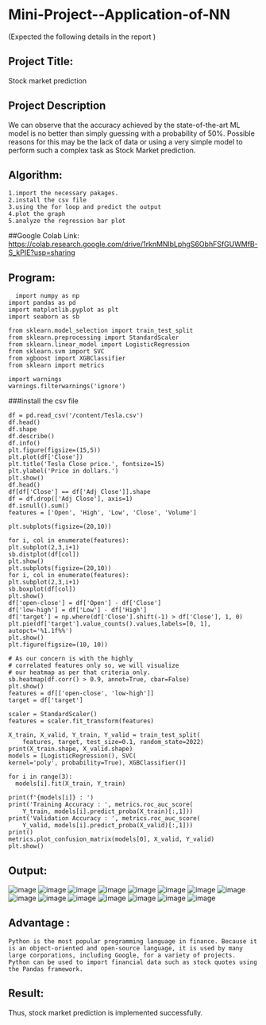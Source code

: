 # Mini-Project--Application-of-NN


(Expected the following details in the report )
## Project Title:
Stock market prediction
## Project Description 
We can observe that the accuracy achieved by the state-of-the-art ML model is no better than simply guessing with a probability of 50%. Possible reasons for this may be the lack of data or using a very simple model to perform such a complex task as Stock Market prediction.
## Algorithm:

    1.import the necessary pakages.
    2.install the csv file
    3.using the for loop and predict the output
    4.plot the graph
    5.analyze the regression bar plot
##Google Colab Link:
 https://colab.research.google.com/drive/1rknMNlbLphgS6ObhFSfGUWMfB-S_kPIE?usp=sharing
## Program:
 ```
   import numpy as np
import pandas as pd
import matplotlib.pyplot as plt
import seaborn as sb

from sklearn.model_selection import train_test_split
from sklearn.preprocessing import StandardScaler
from sklearn.linear_model import LogisticRegression
from sklearn.svm import SVC
from xgboost import XGBClassifier
from sklearn import metrics

import warnings
warnings.filterwarnings('ignore')
```
###install the csv file
```
df = pd.read_csv('/content/Tesla.csv')
df.head()
df.shape
df.describe()
df.info()
plt.figure(figsize=(15,5))
plt.plot(df['Close'])
plt.title('Tesla Close price.', fontsize=15)
plt.ylabel('Price in dollars.')
plt.show()
df.head()
df[df['Close'] == df['Adj Close']].shape
df = df.drop(['Adj Close'], axis=1)
df.isnull().sum()
features = ['Open', 'High', 'Low', 'Close', 'Volume']

plt.subplots(figsize=(20,10))

for i, col in enumerate(features):
plt.subplot(2,3,i+1)
sb.distplot(df[col])
plt.show()
plt.subplots(figsize=(20,10))
for i, col in enumerate(features):
plt.subplot(2,3,i+1)
sb.boxplot(df[col])
plt.show()
df['open-close'] = df['Open'] - df['Close']
df['low-high'] = df['Low'] - df['High']
df['target'] = np.where(df['Close'].shift(-1) > df['Close'], 1, 0)
plt.pie(df['target'].value_counts().values,labels=[0, 1], autopct='%1.1f%%')
plt.show()
plt.figure(figsize=(10, 10))

# As our concern is with the highly
# correlated features only so, we will visualize
# our heatmap as per that criteria only.
sb.heatmap(df.corr() > 0.9, annot=True, cbar=False)
plt.show()
features = df[['open-close', 'low-high']]
target = df['target']

scaler = StandardScaler()
features = scaler.fit_transform(features)

X_train, X_valid, Y_train, Y_valid = train_test_split(
	features, target, test_size=0.1, random_state=2022)
print(X_train.shape, X_valid.shape)
models = [LogisticRegression(), SVC(
kernel='poly', probability=True), XGBClassifier()]

for i in range(3):
  models[i].fit(X_train, Y_train)

print(f'{models[i]} : ')
print('Training Accuracy : ', metrics.roc_auc_score(
	Y_train, models[i].predict_proba(X_train)[:,1]))
print('Validation Accuracy : ', metrics.roc_auc_score(
	Y_valid, models[i].predict_proba(X_valid)[:,1]))
print()
metrics.plot_confusion_matrix(models[0], X_valid, Y_valid)
plt.show()
```
## Output:
![image](https://user-images.githubusercontent.com/113699377/205443461-5218992d-41a9-4fbe-8db9-8b6b626b6b6a.png)
![image](https://user-images.githubusercontent.com/113699377/205443479-0768f81d-8b72-4c77-bf86-514665ea7f13.png)
![image](https://user-images.githubusercontent.com/113699377/205443497-422634e6-02d6-4f11-9ac6-8da637c23835.png)
![image](https://user-images.githubusercontent.com/113699377/205443506-501a8dab-040f-449e-83e6-96ffb304ae56.png)
![image](https://user-images.githubusercontent.com/113699377/205443527-1b5acf16-62db-403f-a20c-491a86d9d0df.png)
![image](https://user-images.githubusercontent.com/113699377/205443534-99e99725-64e2-45a6-b8c6-86a582d3aca3.png)
![image](https://user-images.githubusercontent.com/113699377/205443543-d86fb2d9-d17c-47df-b384-ffc76b24bbdc.png)
![image](https://user-images.githubusercontent.com/113699377/205443557-815cea2c-dd1a-498a-b3f4-656d92befd0c.png)
![image](https://user-images.githubusercontent.com/113699377/205443570-d405bd33-6dd1-429d-9b7e-d340e5030867.png)
![image](https://user-images.githubusercontent.com/113699377/205443585-3cb21117-300d-4eab-b99e-ba6133afd2ee.png)
![image](https://user-images.githubusercontent.com/113699377/205443594-69a2c2a2-d2a9-4270-8f30-76dbb382a630.png)
![image](https://user-images.githubusercontent.com/113699377/205443603-b8aa617a-fabe-4d9e-b1bd-a8619582ac74.png)
![image](https://user-images.githubusercontent.com/113699377/205443611-209d57eb-cf4c-475d-a9dc-bd340f865dd1.png)
![image](https://user-images.githubusercontent.com/113699377/205443625-199455ac-b5bb-4d24-b8b7-2096ef9b582d.png)
![image](https://user-images.githubusercontent.com/113699377/205443633-0961c810-4116-409a-9fa4-d17d43b01f5f.png)

## Advantage :
```
Python is the most popular programming language in finance. Because it is an object-oriented and open-source language, it is used by many large corporations, including Google, for a variety of projects. Python can be used to import financial data such as stock quotes using the Pandas framework.
```
## Result:
Thus, stock market prediction is implemented successfully.
